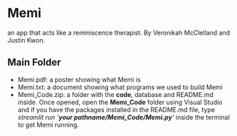 # Memi
an app that acts like a reminiscence therapist. By Veronikah McClelland and Justin Kwon.

## Main Folder
- Memi.pdf: a poster showing what Memi is
- Memi.txt: a document showing what programs we used to build Memi
- Memi_Code.zip: a folder with the **code**, database and README.md inside. Once opened, open the **Memi_Code** folder using Visual Studio and if you have the packages installed in the README.md file, type *streamlit run '**your pathname/Memi_Code/Memi.py**'* inside the terminal to get Memi running.
